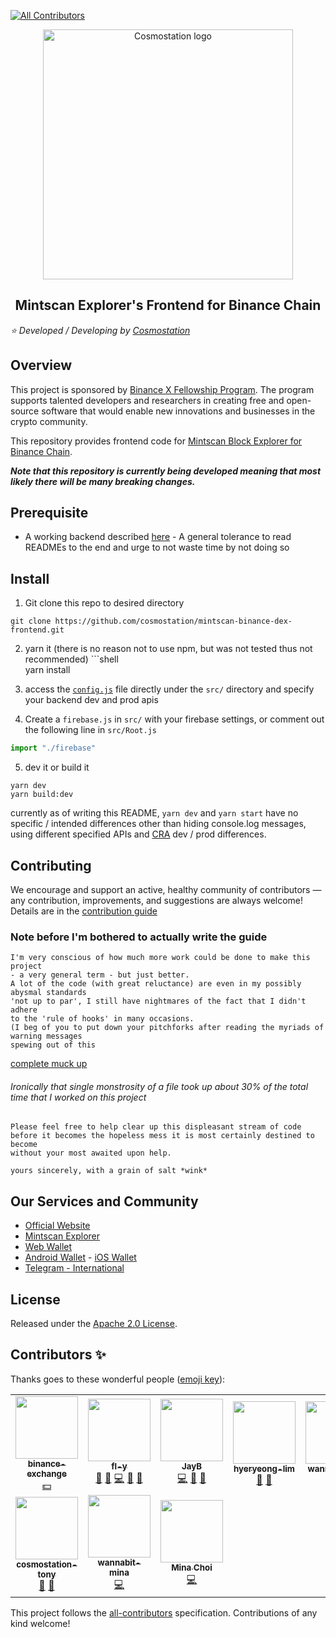 <!-- ALL-CONTRIBUTORS-BADGE:START - Do not remove or modify this section -->
[![All Contributors](https://img.shields.io/badge/all_contributors-9-orange.svg?style=flat-square)](#contributors-)
<!-- ALL-CONTRIBUTORS-BADGE:END -->
<p align="center">    
  <a href="https://www.cosmostation.io" target="_blank" rel="noopener noreferrer"><img width="400" src="https://user-images.githubusercontent.com/31615341/78533120-614f5900-7823-11ea-901a-b745880594cf.png" alt="Cosmostation logo"></a>    
</p>

<h2 align="center">    
  Mintscan Explorer's Frontend for Binance Chain     
</h2>
    
*:star: Developed / Developing by [Cosmostation](https://www.cosmostation.io/)*    
 ## Overview 
 This project is sponsored by [Binance X Fellowship Program](https://binancex.dev/fellowship.html). The program supports talented developers and researchers in creating free and open-source software that would enable new innovations and businesses in the crypto community.
    
This repository provides frontend code for [Mintscan Block Explorer for Binance Chain](https://binance.mintscan.io/).    
   
 **_Note that this repository is currently being developed meaning that most likely there will be many breaking changes._**    
 ## Prerequisite    
 - A working backend described [here](https://github.com/cosmostation/mintscan-binance-dex-backend/chain-exporter) - A general tolerance to read READMEs to the end and urge to not waste time by not doing so    
 ## Install 
 1. Git clone this repo to desired directory  
```shell    
git clone https://github.com/cosmostation/mintscan-binance-dex-frontend.git    
```    
2. yarn it (there is no reason not to use npm, but was not tested thus not recommended) ```shell    
yarn install    

3. access the [`config.js`](https://github.com/cosmostation/mintscan-binance-dex-frontend/blob/master/src/config.js) file directly under the `src/` directory and specify your backend dev and prod apis  
4. Create a `firebase.js` in `src/` with your firebase settings, or comment out the following line in `src/Root.js`
 ``` js
 import "./firebase"
```
5. dev it or build it  
```shell    
yarn dev  
yarn build:dev  
```    
currently as of writing this README, `yarn dev` and `yarn start` have no specific / intended differences other than hiding console.log messages, using different specified APIs and [CRA]([https://github.com/facebook/create-react-app](https://github.com/facebook/create-react-app)) dev / prod differences.  
    
## Contributing    
 We encourage and support an active, healthy community of contributors — any contribution, improvements, and suggestions are always welcome! Details are in the [contribution guide](https://github.com/cosmostation/mintscan-binance-dex-frontend/docs/CONTRIBUTING.md)    
    
### Note before I'm bothered to actually write the guide 
```    
I'm very conscious of how much more work could be done to make this project    
- a very general term - but just better.    
A lot of the code (with great reluctance) are even in my possibly abysmal standards    
'not up to par', I still have nightmares of the fact that I didn't adhere    
to the 'rule of hooks' in many occasions.    
(I beg of you to put down your pitchforks after reading the myriads of warning messages    
spewing out of this    
```    
    
[complete muck up](https://github.com/cosmostation/mintscan-binance-dex-frontend/blob/master/src/hooks/useIndexedPagination/useIndexedPagination.js)    
    
###### _Ironically that single monstrosity of a file took up about 30% of the total time that I worked on this project_ 
```    
Please feel free to help clear up this displeasant stream of code    
before it becomes the hopeless mess it is most certainly destined to become    
without your most awaited upon help.    
    
yours sincerely, with a grain of salt *wink*    
```    
## Our Services and Community 
- [Official Website](https://www.cosmostation.io) 
- [Mintscan Explorer](https://www.mintscan.io) 
- [Web Wallet](https://wallet.cosmostation.io) 
- [Android Wallet](https://bit.ly/2BWex9D) - [iOS Wallet](https://apple.co/2IAM3Xm) 
- [Telegram - International](https://t.me/cosmostation)    
 ## License    
 Released under the [Apache 2.0 License](https://github.com/cosmostation/mintscan-binance-dex-frontend/LICENSE).
## Contributors ✨

Thanks goes to these wonderful people ([emoji key](https://allcontributors.org/docs/en/emoji-key)):

<!-- ALL-CONTRIBUTORS-LIST:START - Do not remove or modify this section -->
<!-- prettier-ignore-start -->
<!-- markdownlint-disable -->
<table>
  <tr>
    <td align="center"><a href="https://github.com/binance-exchange"><img src="https://avatars2.githubusercontent.com/u/32770468?v=4" width="100px;" alt=""/><br /><sub><b>binance-exchange</b></sub></a><br /><a href="#financial-binance-exchange" title="Financial">💵</a></td>
    <td align="center"><a href="http://dev.to/fly"><img src="https://avatars3.githubusercontent.com/u/31615341?v=4" width="100px;" alt=""/><br /><sub><b>fl-y</b></sub></a><br /><a href="https://github.com/Cosmostation/mintscan-binance-dex-frontend/commits?author=fl-y" title="Documentation">📖</a> <a href="https://github.com/Cosmostation/mintscan-binance-dex-frontend/issues?q=author%3Afl-y" title="Bug reports">🐛</a> <a href="https://github.com/Cosmostation/mintscan-binance-dex-frontend/commits?author=fl-y" title="Code">💻</a> <a href="#ideas-fl-y" title="Ideas, Planning, & Feedback">🤔</a> <a href="#maintenance-fl-y" title="Maintenance">🚧</a></td>
    <td align="center"><a href="https://jaybdev.net"><img src="https://avatars1.githubusercontent.com/u/20435620?v=4" width="100px;" alt=""/><br /><sub><b>JayB</b></sub></a><br /><a href="https://github.com/Cosmostation/mintscan-binance-dex-frontend/commits?author=kogisin" title="Code">💻</a> <a href="#projectManagement-kogisin" title="Project Management">📆</a> <a href="#question-kogisin" title="Answering Questions">💬</a></td>
    <td align="center"><a href="https://github.com/hyeryeong-lim"><img src="https://avatars1.githubusercontent.com/u/63229379?v=4" width="100px;" alt=""/><br /><sub><b>hyeryeong-lim</b></sub></a><br /><a href="#design-hyeryeong-lim" title="Design">🎨</a> <a href="#question-hyeryeong-lim" title="Answering Questions">💬</a></td>
    <td align="center"><a href="https://www.wannabit.io"><img src="https://avatars0.githubusercontent.com/u/34641156?v=4" width="100px;" alt=""/><br /><sub><b>wannabit-dev</b></sub></a><br /><a href="#userTesting-wannabit-dev" title="User Testing">📓</a></td>
    <td align="center"><a href="https://www.cosmostation.io"><img src="https://avatars2.githubusercontent.com/u/43632038?v=4" width="100px;" alt=""/><br /><sub><b>David Park</b></sub></a><br /><a href="#business-thaidout" title="Business development">💼</a> <a href="#fundingFinding-thaidout" title="Funding Finding">🔍</a></td>
  </tr>
  <tr>
    <td align="center"><a href="https://github.com/cosmostation-tony"><img src="https://avatars0.githubusercontent.com/u/57337630?v=4" width="100px;" alt=""/><br /><sub><b>cosmostation-tony</b></sub></a><br /><a href="#ideas-cosmostation-tony" title="Ideas, Planning, & Feedback">🤔</a> <a href="#userTesting-cosmostation-tony" title="User Testing">📓</a></td>
    <td align="center"><a href="https://github.com/wannabit-mina"><img src="https://avatars0.githubusercontent.com/u/34847819?v=4" width="100px;" alt=""/><br /><sub><b>wannabit-mina</b></sub></a><br /><a href="https://github.com/Cosmostation/mintscan-binance-dex-frontend/commits?author=wannabit-mina" title="Code">💻</a></td>
    <td align="center"><a href="https://minami-choi.github.io/"><img src="https://avatars2.githubusercontent.com/u/28688788?v=4" width="100px;" alt=""/><br /><sub><b>Mina Choi</b></sub></a><br /><a href="https://github.com/Cosmostation/mintscan-binance-dex-frontend/commits?author=minami-choi" title="Code">💻</a></td>
  </tr>
</table>

<!-- markdownlint-enable -->
<!-- prettier-ignore-end -->
<!-- ALL-CONTRIBUTORS-LIST:END -->

This project follows the [all-contributors](https://github.com/all-contributors/all-contributors) specification. Contributions of any kind welcome!